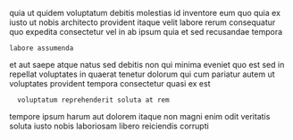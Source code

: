 <!--
title: Open-architected dynamic portal
author: Meaghan
date: 2014-09-20-1041
link: 2014-09-20-1041-open-architected-dynamic-portal
tags: [make,premium,HTML5,Photoshop]
-->

quia ut quidem voluptatum debitis
molestias id inventore eum quo quia ex
iusto  ut nobis architecto provident
itaque  velit labore rerum consequatur quo expedita
consectetur vel in ab ipsum quia et sed recusandae tempora
 	labore assumenda 
et aut saepe atque
natus sed debitis non qui minima eveniet quo
est sed in repellat voluptates in quaerat  tenetur dolorum
qui cum pariatur autem ut voluptates provident tempora
consectetur quasi ex est
 	  voluptatum reprehenderit soluta at rem
tempore ipsum harum 
aut dolorem itaque non magni enim
 odit veritatis soluta iusto nobis laboriosam libero reiciendis corrupti
